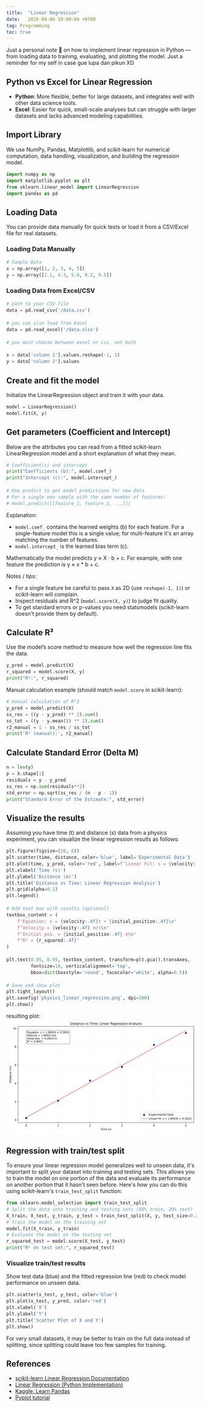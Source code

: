 ```yaml
---
title:  "Linear Regression"
date:   2025-09-06 10:00:00 +0700
tag: Programming 
toc: true
---
```


Just a personal note 🩵 on how to implement linear regression in Python — from loading data to training, evaluating, and plotting the model. Just a reminder for my self in case gue lupa dan pikun XD

## Python vs Excel for Linear Regression
- **Python**: More flexible, better for large datasets, and integrates well with other data science tools.
- **Excel**: Easier for quick, small-scale analyses but can struggle with larger datasets and lacks advanced modeling capabilities.

## Import Library
We use NumPy, Pandas, Matplotlib, and scikit-learn for numerical computation, data handling, visualization, and building the regression model.

```python
import numpy as np
import matplotlib.pyplot as plt
from sklearn.linear_model import LinearRegression
import pandas as pd
```

## Loading Data
You can provide data manually for quick tests or load it from a CSV/Excel file for real datasets.
### Loading Data Manually
```python
# Sample Data
x = np.array([1, 2, 3, 4, 5])
y = np.array([2.1, 4.3, 5.8, 8.2, 9.5]) 
```

### Loading Data from Excel/CSV
```python
# path to your CSV file
data = pd.read_csv('/data.csv')

# you can also load from Excel
data = pd.read_excel('/data.xlsx')

# you must choose between excel or csv, not both

x = data['column 1'].values.reshape(-1, 1)
y = data['column 2'].values
```

## Create and fit the model
Initialize the LinearRegression object and train it with your data.
```python
model = LinearRegression()
model.fit(X, y)
```

## Get parameters (Coefficient and Intercept)
Below are the attributes you can read from a fitted scikit-learn LinearRegression model and a short explanation of what they mean.

```python
# Coefficient(s) and intercept
print("Coefficients (b):", model.coef_)
print("Intercept (c):", model.intercept_)

# Use predict to get model predictions for new data
# For a single new sample with the same number of features:
# model.predict([[feature_1, feature_2, ...]])
```

Explanation:
- `model.coef_` contains the learned weights (b) for each feature. For a single-feature model this is a single value; for multi-feature it's an array matching the number of features.
- `model.intercept_` is the learned bias term (c).

Mathematically the model predicts y ≈ X · b + c. For example, with one feature the prediction is y ≈ x * b + c.


Notes / tips:
- For a single feature be careful to pass `X` as 2D (use `reshape(-1, 1)`) or scikit-learn will complain.
- Inspect residuals and R^2 (`model.score(X, y)`) to judge fit quality.
- To get standard errors or p-values you need statsmodels (scikit-learn doesn't provide them by default).

## Calculate R²
Use the model’s score method to measure how well the regression line fits the data.
```python
y_pred = model.predict(X)
r_squared = model.score(X, y)
print("R²:", r_squared)
```

Manual calculation example (should match `model.score` in scikit-learn):

```python
# manual calculation of R^2
y_pred = model.predict(X)
ss_res = ((y - y_pred) ** 2).sum()
ss_tot = ((y - y.mean()) ** 2).sum()
r2_manual = 1 - ss_res / ss_tot
print('R² (manual):', r2_manual)
```

## Calculate Standard Error (Delta M)

```python
n = len(y)
p = X.shape[1]
residuals = y - y_pred
ss_res = np.sum(residuals**2)
std_error = np.sqrt(ss_res / (n - p - 1))
print("Standard Error of the Estimate:", std_error)
```

## Visualize the results
Assuming you have time (t) and distance (s) data from a physics experiment, you can visualize the linear regression results as follows:
```python
plt.figure(figsize=(10, 6))
plt.scatter(time, distance, color='blue', label='Experimental Data')
plt.plot(time, y_pred, color='red', label=f'Linear Fit: s = {velocity:.4f}t + {initial_position:.4f}')
plt.xlabel('Time (s)')
plt.ylabel('Distance (m)')
plt.title('Distance vs Time: Linear Regression Analysis')
plt.grid(alpha=0.1)
plt.legend()

# Add text box with results (optional)
textbox_content = (
    f"Equation: s = {velocity:.4f}t + {initial_position:.4f}\n"
    f"Velocity = {velocity:.4f} m/s\n"
    f"Initial pos. = {initial_position:.4f} m\n"
    f"R² = {r_squared:.4f}"
)

plt.text(0.05, 0.95, textbox_content, transform=plt.gca().transAxes,
         fontsize=10, verticalalignment='top', 
         bbox=dict(boxstyle='round', facecolor='white', alpha=0.5))

# Save and show plot
plt.tight_layout()
plt.savefig('physics_linear_regression.png', dpi=300)
plt.show()
```

resulting plot:
<img src="../assets/images/Linear Regression/physics_linear_regression.png" alt="Linear Regression Plot" style="max-width:100%;height:auto;">

## Regression with train/test split
To ensure your linear regression model generalizes well to unseen data, it's important to split your dataset into training and testing sets. This allows you to train the model on one portion of the data and evaluate its performance on another portion that it hasn't seen before. Here's how you can do this using scikit-learn's `train_test_split` function:
```python
from sklearn.model_selection import train_test_split
# Split the data into training and testing sets (80% train, 20% test)
X_train, X_test, y_train, y_test = train_test_split(X, y, test_size=0.2, random_state=42)
# Train the model on the training set
model.fit(X_train, y_train)
# Evaluate the model on the testing set
r_squared_test = model.score(X_test, y_test)
print("R² on test set:", r_squared_test)
```

### Visualize train/test results
Show test data (blue) and the fitted regression line (red) to check model performance on unseen data.
```python
plt.scatter(x_test, y_test, color='blue')
plt.plot(x_test, y_pred, color='red')
plt.xlabel('X')
plt.ylabel('Y')
plt.title('Scatter Plot of X and Y')
plt.show()
```

For very small datasets, it may be better to train on the full data instead of splitting, since splitting could leave too few samples for training.

## References
- [scikit-learn Linear Regression Documentation](https://scikit-learn.org/stable/user_guide.html)
- [Linear Regression (Python Implementation)](https://www.geeksforgeeks.org/machine-learning/linear-regression-python-implementation/)
- [Kaggle: Learn Pandas](https://www.kaggle.com/learn/pandas)
- [Pyplot tutorial](https://matplotlib.org/stable/tutorials/pyplot.html#sphx-glr-tutorials-pyplot-py)